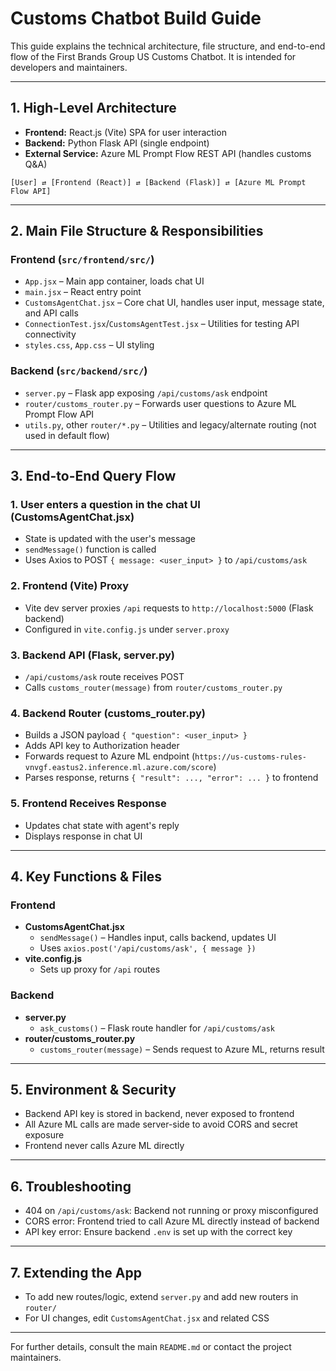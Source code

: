 # Customs Chatbot Build Guide

This guide explains the technical architecture, file structure, and end-to-end flow of the First Brands Group US Customs Chatbot. It is intended for developers and maintainers.

---

## 1. High-Level Architecture

- **Frontend:** React.js (Vite) SPA for user interaction
- **Backend:** Python Flask API (single endpoint)
- **External Service:** Azure ML Prompt Flow REST API (handles customs Q&A)

```
[User] ⇄ [Frontend (React)] ⇄ [Backend (Flask)] ⇄ [Azure ML Prompt Flow API]
```

---

## 2. Main File Structure & Responsibilities

### Frontend (`src/frontend/src/`)
- `App.jsx` – Main app container, loads chat UI
- `main.jsx` – React entry point
- `CustomsAgentChat.jsx` – Core chat UI, handles user input, message state, and API calls
- `ConnectionTest.jsx`/`CustomsAgentTest.jsx` – Utilities for testing API connectivity
- `styles.css`, `App.css` – UI styling

### Backend (`src/backend/src/`)
- `server.py` – Flask app exposing `/api/customs/ask` endpoint
- `router/customs_router.py` – Forwards user questions to Azure ML Prompt Flow API
- `utils.py`, other `router/*.py` – Utilities and legacy/alternate routing (not used in default flow)

---

## 3. End-to-End Query Flow

### 1. User enters a question in the chat UI (CustomsAgentChat.jsx)
- State is updated with the user's message
- `sendMessage()` function is called
- Uses Axios to POST `{ message: <user_input> }` to `/api/customs/ask`

### 2. Frontend (Vite) Proxy
- Vite dev server proxies `/api` requests to `http://localhost:5000` (Flask backend)
- Configured in `vite.config.js` under `server.proxy`

### 3. Backend API (Flask, server.py)
- `/api/customs/ask` route receives POST
- Calls `customs_router(message)` from `router/customs_router.py`

### 4. Backend Router (customs_router.py)
- Builds a JSON payload `{ "question": <user_input> }`
- Adds API key to Authorization header
- Forwards request to Azure ML endpoint (`https://us-customs-rules-vnvgf.eastus2.inference.ml.azure.com/score`)
- Parses response, returns `{ "result": ..., "error": ... }` to frontend

### 5. Frontend Receives Response
- Updates chat state with agent's reply
- Displays response in chat UI

---

## 4. Key Functions & Files

### Frontend
- **CustomsAgentChat.jsx**
  - `sendMessage()` – Handles input, calls backend, updates UI
  - Uses `axios.post('/api/customs/ask', { message })`
- **vite.config.js**
  - Sets up proxy for `/api` routes

### Backend
- **server.py**
  - `ask_customs()` – Flask route handler for `/api/customs/ask`
- **router/customs_router.py**
  - `customs_router(message)` – Sends request to Azure ML, returns result

---

## 5. Environment & Security
- Backend API key is stored in backend, never exposed to frontend
- All Azure ML calls are made server-side to avoid CORS and secret exposure
- Frontend never calls Azure ML directly

---

## 6. Troubleshooting
- 404 on `/api/customs/ask`: Backend not running or proxy misconfigured
- CORS error: Frontend tried to call Azure ML directly instead of backend
- API key error: Ensure backend `.env` is set up with the correct key

---

## 7. Extending the App
- To add new routes/logic, extend `server.py` and add new routers in `router/`
- For UI changes, edit `CustomsAgentChat.jsx` and related CSS

---

For further details, consult the main `README.md` or contact the project maintainers.
